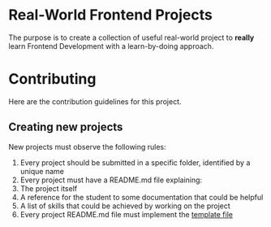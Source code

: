 # Real-World Frontend Projects

The purpose is to create a collection of useful real-world project to **really** learn Frontend Development with a learn-by-doing approach.

# Contributing

Here are the contribution guidelines for this project.

## Creating new projects

New projects must observe the following rules:

1. Every project should be submitted in a specific folder, identified by a unique name
1. Every project must have a README.md file explaining:
  2. The project itself
  3. A reference for the student to some documentation that could be helpful
  4. A list of skills that could be achieved by working on the project
5. Every project README.md file must implement the [template file](README_TEMPLATE.md)

